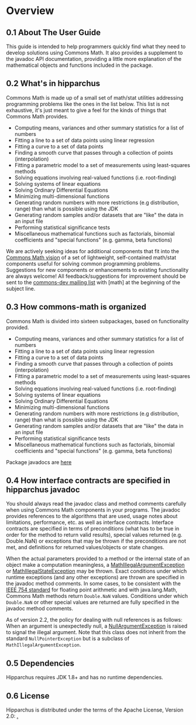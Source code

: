 
# Overview

## 0.1 About The User Guide
This guide is intended to help programmers quickly find what they need to develop
solutions using Commons Math.  It also provides a supplement to the javadoc API documentation,
providing a little more explanation of the mathematical objects and functions included
in the package.



## 0.2 What's in hipparchus
Commons Math is made up of a small set of math/stat utilities addressing
programming problems like the ones in the list below.  This list is not exhaustive,
it's just meant to give a feel for the kinds of things that Commons Math provides.
* Computing means, variances and other summary statistics for a list of numbers
* Fitting a line to a set of data points using linear regression
* Fitting a curve to a set of data points
* Finding a smooth curve that passes through a collection of points (interpolation)
* Fitting a parametric model to a set of measurements using least-squares methods
* Solving equations involving real-valued functions (i.e. root-finding)
* Solving systems of linear equations
* Solving Ordinary Differential Equations
* Minimizing multi-dimensional functions
* Generating random numbers with more restrictions (e.g distribution, range) than what is possible using the JDK
* Generating random samples and/or datasets that are "like" the data in an input file
* Performing statistical significance tests
* Miscellaneous mathematical functions such as factorials, binomial coefficients and "special functions" (e.g. gamma, beta functions)

We are actively seeking ideas for additional components that fit into the
[Commons Math vision](../index.html#summary) of a set of lightweight,
self-contained math/stat components useful for solving common programming problems.
Suggestions for new components or enhancements to existing functionality are always welcome!
All feedback/suggestions for improvement should be sent to the
[commons-dev mailing list](http://commons.apache.org/mail-lists.html) with
[math] at the beginning of the subject line.



## 0.3 How commons-math is organized
Commons Math is divided into sixteen subpackages, based on functionality provided.
* Computing means, variances and other summary statistics for a list of numbers
* Fitting a line to a set of data points using linear regression
* Fitting a curve to a set of data points
* Finding a smooth curve that passes through a collection of points (interpolation)
* Fitting a parametric model to a set of measurements using least-squares methods
* Solving equations involving real-valued functions (i.e. root-finding)
* Solving systems of linear equations
* Solving Ordinary Differential Equations
* Minimizing multi-dimensional functions
* Generating random numbers with more restrictions (e.g distribution, range) than what is possible using the JDK
* Generating random samples and/or datasets that are "like" the data in an input file
* Performing statistical significance tests
* Miscellaneous mathematical functions such as factorials, binomial coefficients and "special functions" (e.g. gamma, beta functions)

Package javadocs are [here](../apidocs/index.html)



## 0.4 How interface contracts are specified in hipparchus javadoc
You should always read the javadoc class and method comments carefully when using
Commons Math components in your programs.  The javadoc provides references to the algorithms
that are used, usage notes about limitations, performance, etc. as well as interface contracts.
Interface contracts are specified in terms of preconditions (what has to be true in order
for the method to return valid results), special values returned (e.g. Double.NaN)
or exceptions that may be thrown if the preconditions are not met, and definitions for returned
values/objects or state changes.

When the actual parameters provided to a method or the internal state of an object
make a computation meaningless, a
[MathIllegalArgumentException](../apidocs/org/hipparchus/exception/MathIllegalArgumentException.html)
or
[MathIllegalStateException](../apidocs/org/hipparchus/exception/MathIllegalStateException.html)
may be thrown. Exact conditions under which runtime
exceptions (and any other exceptions) are thrown are specified in the javadoc method
comments.
In some cases, to be consistent with the [IEEE 754 standard](http://grouper.ieee.org/groups/754/)
for floating point arithmetic and with java.lang.Math, Commons Math
methods return `Double.NaN` values. Conditions under which `Double.NaN`
or other special values are returned are fully specified in the javadoc method comments.

As of version 2.2, the policy for dealing with null references is as
follows: When an argument is unexpectedly null, a
[NullArgumentException](../apidocs/org/hipparchus/exception/NullArgumentException.html)
is raised to signal the illegal argument. Note that this
class does not inherit from the standard `NullPointerException` but is a subclass
of `MathIllegalArgumentException`.



## 0.5 Dependencies
Hipparchus requires JDK 1.8+ and has no runtime dependencies.



## 0.6 License
Hipparchus is distributed under the terms of the Apache License, Version 2.0:
[.    ](http://www.apache.org/licenses/LICENSE-2.0)

